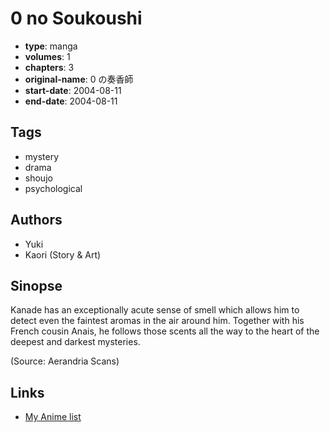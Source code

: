 # 0 no Soukoushi

-   **type**: manga
-   **volumes**: 1
-   **chapters**: 3
-   **original-name**: 0 の奏香師
-   **start-date**: 2004-08-11
-   **end-date**: 2004-08-11

## Tags

-   mystery
-   drama
-   shoujo
-   psychological

## Authors

-   Yuki
-   Kaori (Story & Art)

## Sinopse

Kanade has an exceptionally acute sense of smell which allows him to detect even the faintest aromas in the air around him. Together with his French cousin Anais, he follows those scents all the way to the heart of the deepest and darkest mysteries.

(Source: Aerandria Scans)

## Links

-   [My Anime list](https://myanimelist.net/manga/1867/0_no_Soukoushi)
